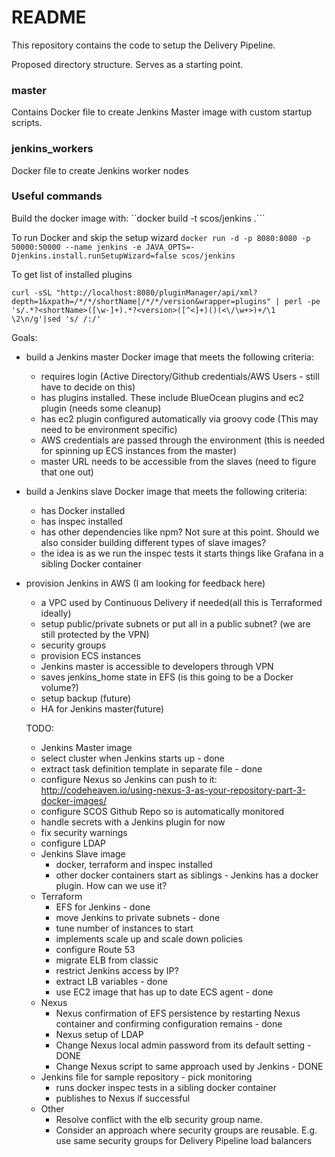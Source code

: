 # README

This repository contains the code to setup the Delivery Pipeline.

Proposed directory structure. Serves as a starting point.

### master

Contains Docker file to create Jenkins Master image with custom startup scripts.

### jenkins_workers

Docker file to create Jenkins worker nodes

### Useful commands

Build the docker image with:
``docker build -t scos/jenkins .```

To run Docker and skip the setup wizard
```docker run -d -p 8080:8080 -p 50000:50000 --name jenkins -e JAVA_OPTS=-Djenkins.install.runSetupWizard=false scos/jenkins```

To get list of installed plugins

```curl -sSL "http://localhost:8080/pluginManager/api/xml?depth=1&xpath=/*/*/shortName|/*/*/version&wrapper=plugins" | perl -pe 's/.*?<shortName>([\w-]+).*?<version>([^<]+)()(<\/\w+>)+/\1 \2\n/g'|sed 's/ /:/'```


Goals:
* build a Jenkins master Docker image that meets the following criteria:
  * requires login (Active Directory/Github credentials/AWS Users - still have to decide on this)
  * has plugins installed. These include BlueOcean plugins and ec2 plugin (needs some cleanup)
  * has ec2 plugin configured automatically via groovy code (This may need to be environment specific)
  * AWS credentials are passed through the environment (this is needed for spinning up ECS instances from the master)
  * master URL needs to be accessible from the slaves (need to figure that one out)
* build a Jenkins slave Docker image that meets the following criteria:
  * has Docker installed
  * has inspec installed
  * has other dependencies like npm? Not sure at this point. Should we also consider building different types of slave images?
  * the idea is as we run the inspec tests it starts things like Grafana in a sibling Docker container
* provision Jenkins in AWS (I am looking for feedback here)
  * a VPC used by Continuous Delivery if needed(all this is Terraformed ideally)
  * setup public/private subnets or put all in a public subnet? (we are still protected by the VPN)
  * security groups
  * provision ECS instances
  * Jenkins master is accessible to developers through VPN
  * saves jenkins_home state in EFS (is this going to be a Docker volume?)
  * setup backup (future)
  * HA for Jenkins master(future)


  TODO:
  * Jenkins Master image
   * select cluster when Jenkins starts up - done
   * extract task definition template in separate file - done
   * configure Nexus so Jenkins can push to it:  http://codeheaven.io/using-nexus-3-as-your-repository-part-3-docker-images/
   * configure SCOS Github Repo so is automatically monitored
   * handle secrets with a Jenkins plugin for now
   * fix security warnings
   * configure LDAP
  * Jenkins Slave image
    * docker, terraform and inspec installed
    * other docker containers start as siblings - Jenkins has a docker plugin. How can we use it?
  * Terraform
    * EFS for Jenkins - done
    * move Jenkins to private subnets   - done  
    * tune number of instances to start
    * implements scale up and scale down policies
    * configure Route 53
    * migrate ELB from classic
    * restrict Jenkins access by IP?
    * extract LB variables - done
    * use EC2 image that has up to date ECS agent - done
  * Nexus
    * Nexus confirmation of EFS persistence by restarting Nexus container and confirming configuration remains - done
    * Nexus setup of LDAP
    * Change Nexus local admin password from its default setting - DONE
    * Change Nexus script to same approach used by Jenkins - DONE
  * Jenkins file for sample repository - pick monitoring
    * runs docker inspec tests in a sibling docker container
    * publishes to Nexus if successful    
  * Other  
    * Resolve conflict with the elb security group name.
    * Consider an approach where security groups are reusable. E.g. use same security groups for Delivery Pipeline load balancers    
